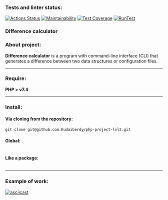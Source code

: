 ### Tests and linter status:
[![Actions Status](https://github.com/Kudaiberdy/php-project-lvl2/workflows/hexlet-check/badge.svg)](https://github.com/Kudaiberdy/php-project-lvl2/actions)
[![Maintainability](https://api.codeclimate.com/v1/badges/68efc1a4ca3247fe32ea/maintainability)](https://codeclimate.com/github/Kudaiberdy/php-project-lvl2/maintainability)
[![Test Coverage](https://api.codeclimate.com/v1/badges/68efc1a4ca3247fe32ea/test_coverage)](https://codeclimate.com/github/Kudaiberdy/php-project-lvl2/test_coverage)
[![RunTest](https://github.com/Kudaiberdy/php-project-lvl2/actions/workflows/runLintAndTests.yml/badge.svg)](https://github.com/Kudaiberdy/php-project-lvl2/actions/workflows/runLintAndTests.yml)

### Difference calculator

### About project:
**Difference calculator** is a program with command-line interface (CLI) that generates a difference between two data structures or configuration files.

___
### Require:
**PHP > v7.4**

___
### Install:
#### Via cloning from the repository:
```shell
git clone git@github.com:Kudaiberdy/php-project-lvl2.git
```

#### Global:
```shell

```

#### Like a package:
```shell

```
___
### Example of work:

[![asciicast](https://asciinema.org/a/509526.svg)](https://asciinema.org/a/509526)

